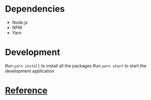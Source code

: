 # Dependencies

* Node.js
* NPM
* Yarn

# Development

Run `yarn install` to install all the packages
Run `yarn start` to start the development application

# [Reference](./REFERENCE.md)
